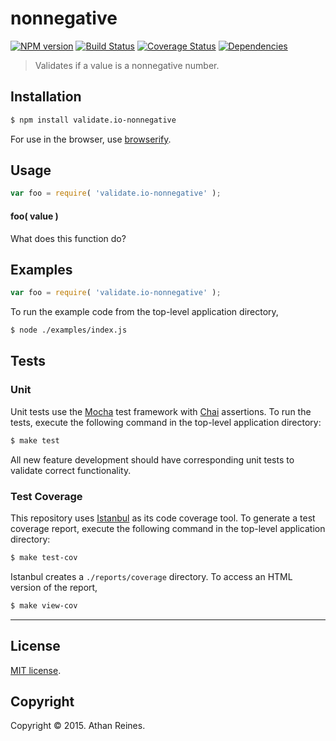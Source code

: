 nonnegative
===
[![NPM version][npm-image]][npm-url] [![Build Status][travis-image]][travis-url] [![Coverage Status][coveralls-image]][coveralls-url] [![Dependencies][dependencies-image]][dependencies-url]

> Validates if a value is a nonnegative number.


## Installation

``` bash
$ npm install validate.io-nonnegative
```

For use in the browser, use [browserify](https://github.com/substack/node-browserify).


## Usage

``` javascript
var foo = require( 'validate.io-nonnegative' );
```

#### foo( value )

What does this function do?


## Examples

``` javascript
var foo = require( 'validate.io-nonnegative' );
```

To run the example code from the top-level application directory,

``` bash
$ node ./examples/index.js
```


## Tests

### Unit

Unit tests use the [Mocha](http://mochajs.org) test framework with [Chai](http://chaijs.com) assertions. To run the tests, execute the following command in the top-level application directory:

``` bash
$ make test
```

All new feature development should have corresponding unit tests to validate correct functionality.


### Test Coverage

This repository uses [Istanbul](https://github.com/gotwarlost/istanbul) as its code coverage tool. To generate a test coverage report, execute the following command in the top-level application directory:

``` bash
$ make test-cov
```

Istanbul creates a `./reports/coverage` directory. To access an HTML version of the report,

``` bash
$ make view-cov
```


---
## License

[MIT license](http://opensource.org/licenses/MIT). 


## Copyright

Copyright &copy; 2015. Athan Reines.


[npm-image]: http://img.shields.io/npm/v/validate.io-nonnegative.svg
[npm-url]: https://npmjs.org/package/validate.io-nonnegative

[travis-image]: http://img.shields.io/travis/validate-io/nonnegative/master.svg
[travis-url]: https://travis-ci.org/validate-io/nonnegative

[coveralls-image]: https://img.shields.io/coveralls/validate-io/nonnegative/master.svg
[coveralls-url]: https://coveralls.io/r/validate-io/nonnegative?branch=master

[dependencies-image]: http://img.shields.io/david/validate-io/nonnegative.svg
[dependencies-url]: https://david-dm.org/validate-io/nonnegative

[dev-dependencies-image]: http://img.shields.io/david/dev/validate-io/nonnegative.svg
[dev-dependencies-url]: https://david-dm.org/dev/validate-io/nonnegative

[github-issues-image]: http://img.shields.io/github/issues/validate-io/nonnegative.svg
[github-issues-url]: https://github.com/validate-io/nonnegative/issues
